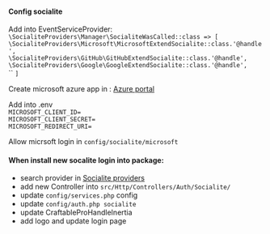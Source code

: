 #### Config socialite
Add into EventServiceProvider: <br>
`\SocialiteProviders\Manager\SocialiteWasCalled::class => [ `<br>
`\SocialiteProviders\Microsoft\MicrosoftExtendSocialite::class.'@handle',`<br>
`\SocialiteProviders\GitHub\GitHubExtendSocialite::class.'@handle',` <br>
`\SocialiteProviders\Google\GoogleExtendSocialite::class.'@handle',` <br>
``
`]`

Create microsoft azure app in : <a href="https://portal.azure.com/#home">Azure portal</a>

Add into .env <br>
`MICROSOFT_CLIENT_ID=` <br> 
`MICROSOFT_CLIENT_SECRET=` <br>
`MICROSOFT_REDIRECT_URI=` <br>

Allow micrsoft login in `config/socialite/microsoft`

#### When install new socalite login into package:

- search provider in <a href=https://socialiteproviders.com/>Socialite providers</a>
- add new Controller into `src/Http/Controllers/Auth/Socialite/`
- update `config/services.php` config
- update `config/auth.php socialite`
- update CraftableProHandleInertia
- add logo and update login page
